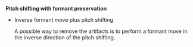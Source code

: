 <strong>Pitch shifting with formant preservation</strong>
<ul>
<li><div>Inverse formant move plus pitch shifting
  <p>A possible way to remove the artifacts is to perform a formant move in the inverse direction of the
    pitch shifting.</p></div></li>
</ul>
